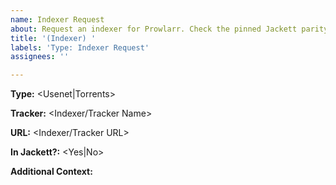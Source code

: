 ```yaml
---
name: Indexer Request
about: Request an indexer for Prowlarr. Check the pinned Jackett parity issue prior to submitting a request. Duplicated requests will be closed without warning. Please search GitHub prior to requesting.
title: '(Indexer) '
labels: 'Type: Indexer Request'
assignees: ''

---
```


<!-- Check the pinned Jackett parity issue prior to submitting a request. Duplicated requests or requests covered in existing GitHub Issues will be closed without warning. Please search GitHub prior to requesting.-->

**Type:** <Usenet|Torrents>

**Tracker:** <Indexer/Tracker Name>

**URL:** <Indexer/Tracker URL>

**In Jackett?:** <Yes|No>
<!-- Check the pinned Jackett parity issue prior to submitting a request. Duplicated requests or requests covered in existing GitHub Issues will be closed without warning. Please search GitHub prior to requesting.-->

**Additional Context:**
<!-- Add any other context or screenshots about the request here. -->
